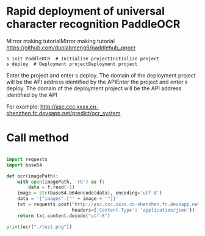 # Rapid deployment of universal character recognition PaddleOCR

Mirror making tutorialMirror making tutorial https://github.com/duolabmeng6/paddlehub_ppocr

```shell
s init PaddleOCR  # Initialize projectInitialize project
s deploy  # Deployment projectDeployment project
```

Enter the project and enter s deploy. The domain of the deployment project will be the API address identified by the APIEnter the project and enter s deploy. The domain of the deployment project will be the API address identified by the API

For example: http://asc.ccc.xxxx.cn-shenzhen.fc.devsapp.net/predict/ocr_system

# Call method

```python

import requests
import base64

def ocr(imagePath):
    with open(imagePath, 'rb') as f:
        data = f.read(-1)
    image = str(base64.b64encode(data), encoding='utf-8')
    data = '{"images":["' + image + '"]}'
    txt = requests.post("http://asc.ccc.xxxx.cn-shenzhen.fc.devsapp.net/predict/ocr_system", data=data,
                        headers={'Content-Type': 'application/json'})
    return txt.content.decode("utf-8")

print(ocr("./test.png"))



```